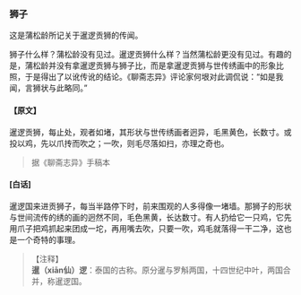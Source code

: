 <script type="text/javascript">
    var head = document.getElementsByTagName('head')[0];
    cssURL = '/public/liao.css';
    linkTag = document.createElement('link');
    linkTag.href = cssURL;
    linkTag.setAttribute('type','text/css');
    linkTag.setAttribute('rel','stylesheet');
    head.appendChild(linkTag);
</script>
### 狮子

这是蒲松龄所记关于暹逻贡狮的传闻。

狮子什么样？蒲松龄没有见过。暹逻贡狮什么样？当然蒲松龄更没有见过。有趣的是，蒲松龄并没有拿暹逻贡狮与狮子比，而是拿暹逻贡狮与世传绣画中的形象比照，于是得出了以讹传讹的结论。《聊斋志异》评论家何垠对此调侃说：“如是我闻，言狮状与此略同。”

#### 【原文】
<section>
暹逻贡狮，每止处，观者如堵，其形状与世传绣画者迥异，毛黑黄色，长数寸。或投以鸡，先以爪抟而吹之；一吹，则毛尽落如扫，亦理之奇也。

</section>

> 据《聊斋志异》手稿本

#### [白话]
<aside>

暹逻国来进贡狮子，每当半路停下时，前来围观的人多得像一堵墙。那狮子的形状与世间流传的绣的画的迥然不同，毛色黑黄，长达数寸。有人扔给它一只鸡，它先用爪子把鸡抓起来团成一坨，再用嘴去吹，只要一吹，鸡毛就落得一干二净，这也是一个奇特的事理。

</aside>

> 【注释】  
<b>暹（xiān仙）逻</b>：泰国的古称。原分暹与罗斛两国，十四世纪中叶，两国合并，称暹逻国。  
